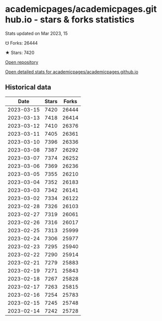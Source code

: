# academicpages/academicpages.github.io - stars & forks statistics

Stats updated on Mar 2023, 15

☋ Forks: 26444

★ Stars: 7420

[Open repository](https://github.com/academicpages/academicpages.github.io)

[Open detailed stats for academicpages/academicpages.github.io](https://reviewgithub.com/rep/academicpages/academicpages.github.io)

## Historical data
| Date | Stars | Forks |
|------|-------|-------|
| 2023-03-15 | 7420 | 26444 | 
| 2023-03-13 | 7418 | 26414 | 
| 2023-03-12 | 7410 | 26376 | 
| 2023-03-11 | 7405 | 26361 | 
| 2023-03-10 | 7396 | 26336 | 
| 2023-03-08 | 7387 | 26292 | 
| 2023-03-07 | 7374 | 26252 | 
| 2023-03-06 | 7369 | 26236 | 
| 2023-03-05 | 7355 | 26210 | 
| 2023-03-04 | 7352 | 26183 | 
| 2023-03-03 | 7342 | 26141 | 
| 2023-03-02 | 7334 | 26122 | 
| 2023-02-28 | 7326 | 26103 | 
| 2023-02-27 | 7319 | 26061 | 
| 2023-02-26 | 7316 | 26017 | 
| 2023-02-25 | 7313 | 25999 | 
| 2023-02-24 | 7306 | 25977 | 
| 2023-02-23 | 7295 | 25940 | 
| 2023-02-22 | 7290 | 25914 | 
| 2023-02-21 | 7279 | 25883 | 
| 2023-02-19 | 7271 | 25843 | 
| 2023-02-18 | 7267 | 25828 | 
| 2023-02-17 | 7263 | 25815 | 
| 2023-02-16 | 7254 | 25783 | 
| 2023-02-15 | 7245 | 25748 | 
| 2023-02-14 | 7242 | 25728 | 

